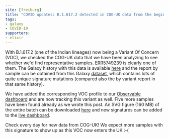 ```yaml
---
site: [freiburg]
title: "COVID updates: B.1.617.2 detected in COG-UK data from the beginning of April"
tags: 
- galaxy
- COVID-19
supporters:
- elixir
---
```


With B.1.617.2 (one of the Indian lineages) now being a Variant Of Concern (VOC), we checked the COG-UK data that we have been analyzing to
see whether we'd find representative samples. [ERR5749239](https://www.ebi.ac.uk/ena/browser/view/ERR5749239) is clearly one of them.
The Galaxy history with this data is available [here](https://usegalaxy.eu/histories/view?id=8f40d62f763c7d12) and the report by sample can be obtained from this Galaxy [dataset](https://usegalaxy.eu/datasets/11ac94870d0bb33a7d64e518c57e6180/display?to_ext=tabular), which contains lots of quite unique signature mutations (compared also the by variant report in that same history).
 
We have added the corresponding VOC profile to our [Observable dashboard](https://observablehq.com/@spond/sars-cov-2-cog-uk)
and are now tracking this variant as well. Five more samples have been found already as we wrote this post. An SVG figure (160 MB) of the entire batch can be downloaded [here](https://usegalaxy.eu/datasets/11ac94870d0bb33aca844508c6c7a320/display?to_ext=svg) and new signatures can be added to the [live dashboard](https://observablehq.com/@spond/sars-cov-2-cog-uk).

Check every day for new data from COG-UK! We expect more samples with this signature to show up as this VOC now enters the UK :-(


